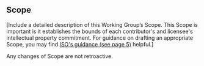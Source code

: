 ## Scope

[Include a detailed description of this Working Group’s Scope.  This Scope is important is it establishes the bounds of each contributor's and licensee's intellectual property commitment. For guidance on drafting an appropriate Scope, you may find [ISO's guidance (see page 5)](https://www.iso.org/files/live/sites/isoorg/files/archive/pdf/en/how-to-write-standards.pdf "ISO How To Write Standards Guide") helpful.]

Any changes of Scope are not retroactive.
